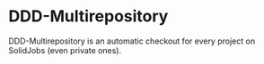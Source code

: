 # DDD-Multirepository
DDD-Multirepository is an automatic checkout for every project on SolidJobs (even private ones).
